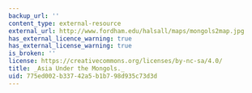 ```yaml
---
backup_url: ''
content_type: external-resource
external_url: http://www.fordham.edu/halsall/maps/mongols2map.jpg
has_external_licence_warning: true
has_external_license_warning: true
is_broken: ''
license: https://creativecommons.org/licenses/by-nc-sa/4.0/
title: _Asia Under the Mongols._
uid: 775ed002-b337-42a5-b1b7-98d935c73d3d
---
```

